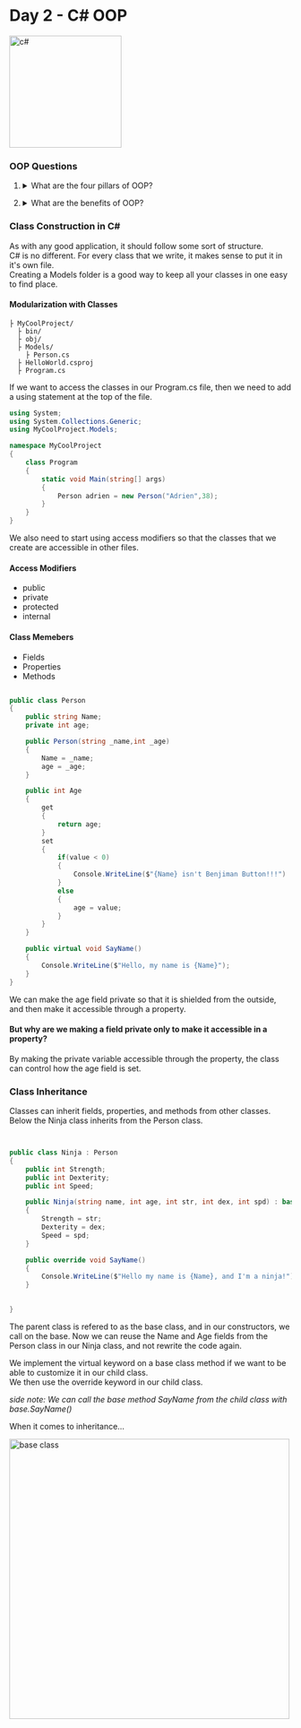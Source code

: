 # Day 2 - C# OOP

<img src="https://upload.wikimedia.org/wikipedia/commons/thumb/7/7a/C_Sharp_logo.svg/800px-C_Sharp_logo.svg.png" alt="c#" width="200px" />

### OOP Questions

1. <details>
    <summary>What are the four pillars of OOP?</summary>
    <ul>
        <li>Encapsulation</li>
        <li>Abstraction</li>
        <li>Polymorphism</li>
        <li>Inheritance</li>
    </ul>
</details>

2. <details>
    <summary>What are the benefits of OOP?</summary>
    <ul>
        <li>Resuability</li>
        <li>Simplicity</li>
        <li>Easily Maintainable</li>
        <li>Security for Class Variables</li>
    </ul>
</details>

### Class Construction in C#

As with any good application, it should follow some sort of structure.<br>
C# is no different. For every class that we write, it makes sense to put it in it's own file.<br>
Creating a Models folder is a good way to keep all your classes in one easy to find place.

#### Modularization with Classes

```
├ MyCoolProject/
  ├ bin/
  ├ obj/
  ├ Models/
    ├ Person.cs
  ├ HelloWorld.csproj
  ├ Program.cs
```

If we want to access the classes in our Program.cs file, then we need to add a using statement at the top of the file.

```cs
using System;
using System.Collections.Generic;
using MyCoolProject.Models;

namespace MyCoolProject
{
    class Program
    {
        static void Main(string[] args)
        {
            Person adrien = new Person("Adrien",38);
        }
    }
}

```

We also need to start using access modifiers so that the classes that we create are accessible in other files.

#### Access Modifiers

* public
* private
* protected
* internal

#### Class Memebers

* Fields
* Properties
* Methods


```cs

public class Person
{
    public string Name;
    private int age;

    public Person(string _name,int _age)
    {
        Name = _name;
        age = _age;
    }

    public int Age
    {
        get
        {
            return age;
        }
        set
        {
            if(value < 0)
            {
                Console.WriteLine($"{Name} isn't Benjiman Button!!!")
            }
            else
            {
                age = value;
            }
        }
    }

    public virtual void SayName()
    {
        Console.WriteLine($"Hello, my name is {Name}");
    }
}
```

We can make the age field private so that it is shielded from the outside, and then make it accessible through a property.

#### But why are we making a field private only to make it accessible in a property?

By making the private variable accessible through the property, the class can control how the age field is set.<br>



### Class Inheritance

Classes can inherit fields, properties, and methods from other classes.<br>
Below the Ninja class inherits from the Person class.

```cs


public class Ninja : Person
{
    public int Strength;
    public int Dexterity;
    public int Speed;

    public Ninja(string name, int age, int str, int dex, int spd) : base(name,age)
    {
        Strength = str;
        Dexterity = dex;
        Speed = spd;
    }

    public override void SayName()
    {
        Console.WriteLine($"Hello my name is {Name}, and I'm a ninja!")
    }

    
}

```

The parent class is refered to as the base class, and in our constructors, we call on the base.  Now we can reuse the Name and Age fields from the Person class in our Ninja class, and not rewrite the code again.<br>

We implement the virtual keyword on a base class method if we want to be able to customize it in our child class.<br>
We then use the override keyword in our child class.<br>

*side note: We can call the base method SayName from the child class with base.SayName()*

When it comes to inheritance...

<img src="https://i.imgflip.com/3v4xco.jpg" alt="base class" height="500px" />

